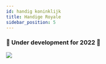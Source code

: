 ```yaml
---
id: handig koninklijk
title: Handige Royale
sidebar_position: 5
---
```


### 🚧 Under development for 2022 🚧

![](/img/niftyroyale_v01.png)
